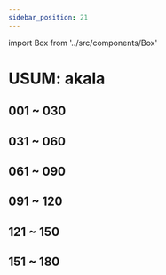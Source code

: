 ```yaml
---
sidebar_position: 21
---
```

import Box from '../src/components/Box'

# USUM: akala

## 001 ~ 030
<Box dexid="usum_akala" index="0" title="001 ~ 030" />

## 031 ~ 060
<Box dexid="usum_akala" index="1" title="031 ~ 060" />

## 061 ~ 090
<Box dexid="usum_akala" index="2" title="061 ~ 090" />

## 091 ~ 120
<Box dexid="usum_akala" index="3" title="091 ~ 120" />

## 121 ~ 150
<Box dexid="usum_akala" index="4" title="121 ~ 150" />

## 151 ~ 180
<Box dexid="usum_akala" index="5" title="151 ~ 180" />
